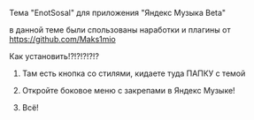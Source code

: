 Тема "EnotSosal" для приложения "Яндекс Музыка Beta"

в данной теме были спользованы наработки и плагины от https://github.com/Maks1mio

Как установить!?!?!?!?!?

1. Там есть кнопка со стилями, кидаете туда ПАПКУ с темой

2. Откройте боковое меню с закрепами в Яндекс Музыке!

3. Всё!




